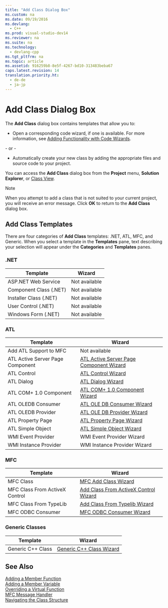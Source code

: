 ```yaml
---
title: "Add Class Dialog Box"
ms.custom: na
ms.date: 09/19/2016
ms.devlang: 
  - C++
ms.prod: visual-studio-dev14
ms.reviewer: na
ms.suite: na
ms.technology: 
  - devlang-cpp
ms.tgt_pltfrm: na
ms.topic: article
ms.assetid: 916259b8-8e5f-4267-bd10-313483beba67
caps.latest.revision: 14
translation.priority.ht: 
  - de-de
  - ja-jp
---
```

# Add Class Dialog Box
The **Add Class** dialog box contains templates that allow you to:  
  
-   Open a corresponding code wizard, if one is available. For more information, see [Adding Functionality with Code Wizards](../vs140/Adding-Functionality-with-Code-Wizards--C---.md).  
  
 \- or -  
  
-   Automatically create your new class by adding the appropriate files and source code to your project.  
  
 You can access the **Add Class** dialog box from the **Project** menu, **Solution Explorer**, or [Class View](assetId:///8d7430a9-3e33-454c-a9e1-a85e3d2db925).  
  
> [!NOTE]
>  When you attempt to add a class that is not suited to your current project, you will receive an error message. Click **OK** to return to the **Add Class** dialog box.  
  
## Add Class Templates  
 There are four categories of **Add Class** templates: .NET, ATL, MFC, and Generic. When you select a template in the **Templates** pane, text describing your selection will appear under the **Categories** and **Templates** panes.  
  
### .NET  
  
|Template|Wizard|  
|--------------|------------|  
|ASP.NET Web Service|Not available|  
|Component Class (.NET)|Not available|  
|Installer Class (.NET)|Not available|  
|User Control (.NET)|Not available|  
|Windows Form (.NET)|Not available|  
  
### ATL  
  
|Template|Wizard|  
|--------------|------------|  
|Add ATL Support to MFC|Not available|  
|ATL Active Server Page Component|[ATL Active Server Page Component Wizard](../vs140/ATL-Active-Server-Page-Component-Wizard.md)|  
|ATL Control|[ATL Control Wizard](../vs140/ATL-Control-Wizard.md)|  
|ATL Dialog|[ATL Dialog Wizard](../vs140/ATL-Dialog-Wizard.md)|  
|ATL COM+ 1.0 Component|[ATL COM+ 1.0 Component Wizard](../vs140/ATL-COM--1.0-Component-Wizard.md)|  
|ATL OLEDB Consumer|[ATL OLE DB Consumer Wizard](../vs140/ATL-OLE-DB-Consumer-Wizard.md)|  
|ATL OLEDB Provider|[ATL OLE DB Provider Wizard](../vs140/ATL-OLE-DB-Provider-Wizard.md)|  
|ATL Property Page|[ATL Property Page Wizard](../vs140/ATL-Property-Page-Wizard.md)|  
|ATL Simple Object|[ATL Simple Object Wizard](../vs140/ATL-Simple-Object-Wizard.md)|  
|WMI Event Provider|WMI Event Provider Wizard|  
|WMI Instance Provider|WMI Instance Provider Wizard|  
  
### MFC  
  
|Template|Wizard|  
|--------------|------------|  
|MFC Class|[MFC Add Class Wizard](../vs140/MFC-Add-Class-Wizard.md)|  
|MFC Class From ActiveX Control|[Add Class From ActiveX Control Wizard](../vs140/Add-Class-From-ActiveX-Control-Wizard.md)|  
|MFC Class From TypeLib|[Add Class From Typelib Wizard](../vs140/Add-Class-from-Typelib-Wizard.md)|  
|MFC ODBC Consumer|[MFC ODBC Consumer Wizard](../vs140/MFC-ODBC-Consumer-Wizard.md)|  
  
### Generic Classes  
  
|Template|Wizard|  
|--------------|------------|  
|Generic C++ Class|[Generic C++ Class Wizard](../vs140/Generic-C---Class-Wizard.md)|  
  
## See Also  
 [Adding a Member Function](../vs140/Adding-a-Member-Function--Visual-C---.md)   
 [Adding a Member Variable](../vs140/Adding-a-Member-Variable---Visual-C---.md)   
 [Overriding a Virtual Function](../vs140/Overriding-a-Virtual-Function--Visual-C---.md)   
 [MFC Message Handler](../vs140/Adding-an-MFC-Message-Handler.md)   
 [Navigating the Class Structure](../vs140/Navigating-the-Class-Structure--Visual-C---.md)